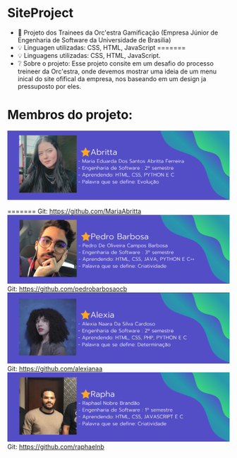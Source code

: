 # SiteProject

- 🚀 Projeto dos Trainees da Orc'estra Gamificação (Empresa Júnior de Engenharia de Software da Universidade de Brasilia)
- 💡  Linguagen utilizadas: CSS, HTML, JavaScript
=======
- 💡  Linguagens utilizadas: CSS, HTML, JavaScript.
- ❔  Sobre o projeto: Esse projeto consite em um desafio do processo treineer da Orc'estra, onde devemos mostrar uma ideia de um menu inical do site ofifical da empresa, nos baseando em um design ja pressuposto por eles. 

# Membros do projeto:
![alt text](https://github.com/MariaAbritta/SiteProject/blob/Fotos-dos-membros/Maria.png)

=======
Git: https://github.com/MariaAbritta
![alt text](https://github.com/MariaAbritta/SiteProject/blob/Fotos-dos-membros/Pedro.png)
Git: https://github.com/pedrobarbosaocb
![alt text](https://github.com/MariaAbritta/SiteProject/blob/Fotos-dos-membros/Alexia.png)
Git: https://github.com/alexianaa
![alt text](https://github.com/MariaAbritta/SiteProject/blob/Fotos-dos-membros/Rapha.png)
Git: https://github.com/raphaelnb
